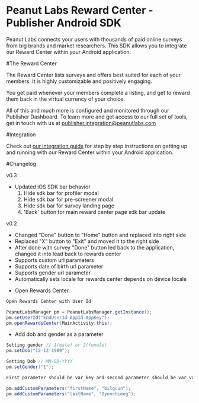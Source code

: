 
# Peanut Labs Reward Center - Publisher Android SDK

Peanut Labs connects your users with thousands of paid online surveys from big brands and market researchers. This SDK allows you to integrate our Reward Center within your Android application. 

#The Reward Center

The Reward Center lists surveys and offers best suited for each of your members. It is highly customizable and positively engaging.

You get paid whenever your members complete a listing, and get to reward them back in the virtual currency of your choice.

All of this and much more is configured  and monitored through our Publisher Dashboard. To learn more and get access to our full set of tools, get in touch with us at publisher.integration@peanutlabs.com

#Integration

Check out <a href="http://peanut-labs.github.io/publisher-doc/" target="_blank">our integration guide</a> for step by step instructions on getting up and running with our Reward Center within your Android application.


#Changelog

v0.3
- Updated iOS SDK bar behavior
  1. Hide sdk bar for profiler modal
  2. Hide sdk bar for pre-screener modal
  3. Hide sdk bar for survey landing page
  4. 'Back' button for main reward center page sdk bar update

v0.2
- Changed "Done" button to "Home" button and replaced into right side
- Replaced "X" button to "Exit" and moved it to the right side
- After done with survey "Done" button led back to the application, changed it into lead back to rewards center
- Supports custom url parameters
- Supports date of birth url parameter
- Supports gender url parameter
- Automatically sets locale for rewards center depends on device locale

*	Open Rewards Center.

``` Java
Open Rewards Center with User Id

PeanutLabsManager pm = PeanutLabsManager.getInstance();
pm.setUserId("EndUserId-AppId-AppKey");
pm.openRewardsCenter(MainActivity.this);

```

* Add dob and gender as a parameter

``` Java
Setting gender // 1(male) or 2(female)
pm.setDob("12-12-1989");

Setting Dob // MM-DD-YYYY
pm.setGender("1");

```

``` Java
First parameter should be var_key and second parameter should be var_val

pm.addCustomParameters("firstName", "bilguun");
pm.addCustomParameters("lastName", "Oyunchimeg");

```
